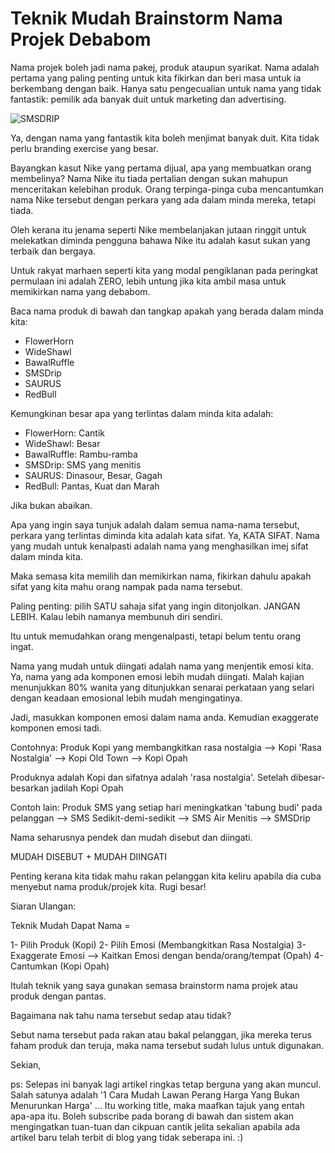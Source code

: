 # Teknik Mudah Brainstorm Nama Projek Debabom

Nama projek boleh jadi nama pakej, produk ataupun syarikat. Nama adalah pertama yang paling penting untuk kita fikirkan dan beri masa untuk ia berkembang dengan baik. Hanya satu pengecualian untuk nama yang tidak fantastik: pemilik ada banyak duit untuk marketing dan advertising.

![SMSDRIP](https://fbcdn-sphotos-h-a.akamaihd.net/hphotos-ak-xpa1/v/t1.0-9/10478943_10152478287944760_190183029802569765_n.jpg?oh=3b9634d51c40f8ff3c6c465fa2718254&oe=548DF436&__gda__=1419860060_0269fff91a11cd40d981a3bb6a8d8057)

Ya, dengan nama yang fantastik kita boleh menjimat banyak duit. Kita tidak perlu branding exercise yang besar.

Bayangkan kasut Nike yang pertama dijual, apa yang membuatkan orang membelinya? Nama Nike itu tiada pertalian dengan sukan mahupun menceritakan kelebihan produk. Orang terpinga-pinga cuba mencantumkan nama Nike tersebut dengan perkara yang ada dalam minda mereka, tetapi tiada.

Oleh kerana itu jenama seperti Nike membelanjakan jutaan ringgit untuk melekatkan diminda pengguna bahawa Nike itu adalah kasut sukan yang terbaik dan bergaya.

Untuk rakyat marhaen seperti kita yang modal pengiklanan pada peringkat permulaan ini adalah ZERO, lebih untung jika kita ambil masa untuk memikirkan nama yang debabom.

Baca nama produk di bawah dan tangkap apakah yang berada dalam minda kita:

- FlowerHorn
- WideShawl
- BawalRuffle
- SMSDrip
- SAURUS
- RedBull

Kemungkinan besar apa yang terlintas dalam minda kita adalah:

- FlowerHorn: Cantik
- WideShawl: Besar
- BawalRuffle: Rambu-ramba
- SMSDrip: SMS yang menitis
- SAURUS: Dinasour, Besar, Gagah
- RedBull: Pantas, Kuat dan Marah

Jika bukan abaikan.

Apa yang ingin saya tunjuk adalah dalam semua nama-nama tersebut, perkara yang terlintas diminda kita adalah kata sifat. Ya, KATA SIFAT. Nama yang mudah untuk kenalpasti adalah nama yang menghasilkan imej sifat dalam minda kita.

Maka semasa kita memilih dan memikirkan nama, fikirkan dahulu apakah sifat yang kita mahu orang nampak pada nama tersebut.

Paling penting: pilih SATU sahaja sifat yang ingin ditonjolkan. JANGAN LEBIH. Kalau lebih namanya membunuh diri sendiri.

Itu untuk memudahkan orang mengenalpasti, tetapi belum tentu orang ingat.

Nama yang mudah untuk diingati adalah nama yang menjentik emosi kita. Ya, nama yang ada komponen emosi lebih mudah diingati. Malah kajian menunjukkan 80% wanita yang ditunjukkan senarai perkataan yang selari dengan keadaan emosional lebih mudah mengingatinya.

Jadi, masukkan komponen emosi dalam nama anda. Kemudian exaggerate komponen emosi tadi.

Contohnya: Produk Kopi yang membangkitkan rasa nostalgia --> Kopi 'Rasa Nostalgia' --> Kopi Old Town --> Kopi Opah

Produknya adalah Kopi dan sifatnya adalah 'rasa nostalgia'. Setelah dibesar-besarkan jadilah Kopi Opah

Contoh lain: Produk SMS yang setiap hari meningkatkan 'tabung budi' pada pelanggan --> SMS Sedikit-demi-sedikit --> SMS Air Menitis --> SMSDrip

Nama seharusnya pendek dan mudah disebut dan diingati. 

MUDAH DISEBUT + MUDAH DIINGATI

Penting kerana kita tidak mahu rakan pelanggan kita keliru apabila dia cuba menyebut nama produk/projek kita. Rugi besar!

Siaran Ulangan:

Teknik Mudah Dapat Nama =

1- Pilih Produk (Kopi)
2- Pilih Emosi (Membangkitkan Rasa Nostalgia)
3- Exaggerate Emosi --> Kaitkan Emosi dengan benda/orang/tempat (Opah)
4- Cantumkan (Kopi Opah)

Itulah teknik yang saya gunakan semasa brainstorm nama projek atau produk dengan pantas.

Bagaimana nak tahu nama tersebut sedap atau tidak?

Sebut nama tersebut pada rakan atau bakal pelanggan, jika mereka terus faham produk dan teruja, maka nama tersebut sudah lulus untuk digunakan.

Sekian,

ps: Selepas ini banyak lagi artikel ringkas tetap berguna yang akan muncul. Salah satunya adalah '1 Cara Mudah Lawan Perang Harga Yang Bukan Menurunkan Harga' ... Itu working title, maka maafkan tajuk yang entah apa-apa itu. Boleh subscribe pada borang di bawah dan sistem akan mengingatkan tuan-tuan dan cikpuan cantik jelita sekalian apabila ada artikel baru telah terbit di blog yang tidak seberapa ini. :)
